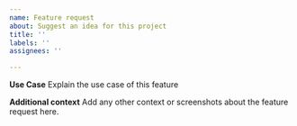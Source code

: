 ```yaml
---
name: Feature request
about: Suggest an idea for this project
title: ''
labels: ''
assignees: ''

---
```


**Use Case**
Explain the use case of this feature

**Additional context**
Add any other context or screenshots about the feature request here.
